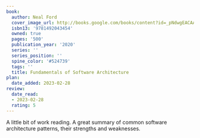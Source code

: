 ```yaml
---
book:
  author: Neal Ford
  cover_image_url: http://books.google.com/books/content?id=_pNdwgEACAAJ&printsec=frontcover&img=1&zoom=1&source=gbs_api
  isbn13: '9781492043454'
  owned: true
  pages: '500'
  publication_year: '2020'
  series: ''
  series_position: ''
  spine_color: '#524739'
  tags: ''
  title: Fundamentals of Software Architecture
plan:
  date_added: 2023-02-28
review:
  date_read:
  - 2023-02-28
  rating: 5
---
```

A little bit of work reading. A great summary of common software architecture patterns, their strengths and weaknesses.
